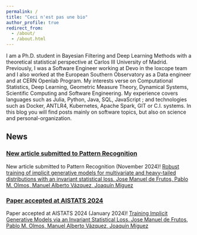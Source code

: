 ```yaml
---
permalink: /
title: "Ceci n'est pas une bio"
author_profile: true
redirect_from: 
  - /about/
  - /about.html
---
```


I am a Ph.D. student in Bayesian Filtering and Deep Learning Methods with a theoretical statistical perspective at Carlos III University of Madrid. Previously, I was a Software Engineer working at Devo in the loxcope team and I also worked at the European Southern Observatory as a Data engineer and at CERN Openlab Program.
My interests verse on Computational Statistics, Deep Learning, Geometric Measure Theory, Dynamical Systems, Scientific Computing and Software Engineering. My experience covers languages such as Julia, Python, Java, SQL, JavaScript ; and technologies such as Docker, ANTLR4, Kubernetes, Apache Spark, GIT or C.I. systems.
In this blog you will find posts mainly on software topics, but also on science and personal-organization.

## News

### [New article submitted to Pattern Recognition](https://arxiv.org/pdf/2410.22381)
New article submitted to Pattern Recognition (November 2024)! [Robust training of implicit generative models for multivariate and heavy-tailed distributions with an invariant statistical loss. Jose Manuel de Frutos, Pablo M. Olmos, Manuel Alberto Vázquez, Joaquín Míguez](https://arxiv.org/pdf/2410.22381)

### [Paper accepted at AISTATS 2024](https://arxiv.org/pdf/2402.16435.pdf) 
Paper accepted at AISTATS 2024 (January 2024)! [Training Implicit Generative Models via an Invariant Statistical Loss. Jose Manuel de Frutos, Pablo M. Olmos, Manuel Alberto Vázquez, Joaquín Míguez](https://arxiv.org/pdf/2402.16435.pdf)